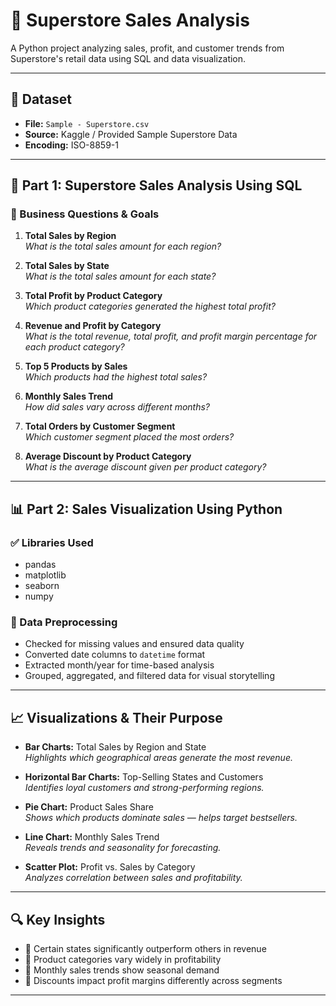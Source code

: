# 🛒 Superstore Sales Analysis

A Python project analyzing sales, profit, and customer trends from Superstore's retail data using SQL and data visualization.

---

## 📂 Dataset

- **File:** `Sample - Superstore.csv`  
- **Source:** Kaggle / Provided Sample Superstore Data  
- **Encoding:** ISO-8859-1

---

## 🧮 Part 1: Superstore Sales Analysis Using SQL

### 📝 Business Questions & Goals

1. **Total Sales by Region**  
   _What is the total sales amount for each region?_

2. **Total Sales by State**  
   _What is the total sales amount for each state?_

3. **Total Profit by Product Category**  
   _Which product categories generated the highest total profit?_

4. **Revenue and Profit by Category**  
   _What is the total revenue, total profit, and profit margin percentage for each product category?_

5. **Top 5 Products by Sales**  
   _Which products had the highest total sales?_

6. **Monthly Sales Trend**  
   _How did sales vary across different months?_

7. **Total Orders by Customer Segment**  
   _Which customer segment placed the most orders?_

8. **Average Discount by Product Category**  
   _What is the average discount given per product category?_

---

## 📊 Part 2: Sales Visualization Using Python

### ✅ Libraries Used

- pandas  
- matplotlib  
- seaborn  
- numpy

### 🧼 Data Preprocessing

- Checked for missing values and ensured data quality  
- Converted date columns to `datetime` format  
- Extracted month/year for time-based analysis  
- Grouped, aggregated, and filtered data for visual storytelling

---

## 📈 Visualizations & Their Purpose

- **Bar Charts:** Total Sales by Region and State  
  _Highlights which geographical areas generate the most revenue._

- **Horizontal Bar Charts:** Top-Selling States and Customers  
  _Identifies loyal customers and strong-performing regions._

- **Pie Chart:** Product Sales Share  
  _Shows which products dominate sales — helps target bestsellers._

- **Line Chart:** Monthly Sales Trend  
  _Reveals trends and seasonality for forecasting._

- **Scatter Plot:** Profit vs. Sales by Category  
  _Analyzes correlation between sales and profitability._

---

## 🔍 Key Insights

- 📌 Certain states significantly outperform others in revenue  
- 📌 Product categories vary widely in profitability  
- 📌 Monthly sales trends show seasonal demand  
- 📌 Discounts impact profit margins differently across segments

---



